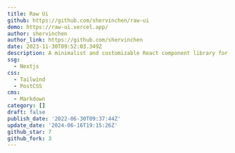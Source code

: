 ```yaml
---
title: Raw Ui
github: https://github.com/shervinchen/raw-ui
demo: https://raw-ui.vercel.app/
author: shervinchen
author_link: https://github.com/shervinchen
date: 2023-11-30T09:52:03.349Z
description: A minimalist and customizable React component library for web applications.
ssg:
  - Nextjs
css:
  - Tailwind
  - PostCSS
cms:
  - Markdown
category: []
draft: false
publish_date: '2022-06-30T09:37:44Z'
update_date: '2024-06-16T19:15:26Z'
github_star: 7
github_fork: 3
---
```

